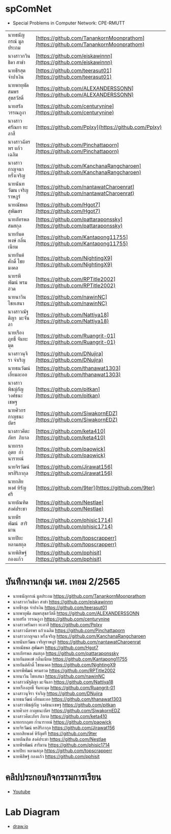 # spComNet
- Special Problems in Computer Network: CPE-RMUTT

|  |  |
| -------------------------- | ---------------------------------------------------------------------------------- |
| นายธนัญกรณ์ มูลประถม       | [https://github.com/TanankornMoonprathom](https://github.com/TanankornMoonprathom) |
| นางสาวกวินธิดา สาขำ        | [https://github.com/eiskawinnn](https://github.com/eiskawinnn)                     |
| นายธีรสุต จำปาเงิน         | [https://github.com/teerasut01](https://github.com/teerasut01)                     |
| นายพายุพัด สมพรสุขสวัสดิ์  | [https://github.com/ALEXANDERSSONN](https://github.com/ALEXANDERSSONN)             |
| นายสรัล วรรณภูงา           | [https://github.com/centurynine](https://github.com/centurynine)                   |
| นางสาวศรัณยา ทะลาสี        | [https://github.com/Pplxy](https://github.com/Pplxy)                               |
| นางสาวฉัตรพร แก้วเฉลิม     | [https://github.com/Pinchattaporn](https://github.com/Pinchattaporn)               |
| นางสาวกาญจนา หรั่งเจริญ    | [https://github.com/KanchanaRangcharoen](https://github.com/KanchanaRangcharoen)   |
| นายนันทวัฒน เจริญราษฎร์    | [https://github.com/nantawatCharoenrat](https://github.com/nantawatCharoenrat)     |
| นายณัชพล สุพัฒสร           | [https://github.com/Hgot7](https://github.com/Hgot7)                               |
| นายภัทรพล สมสกุล           | [https://github.com/pattaraponssky](https://github.com/pattaraponssky)             |
| นายกันตพงษ์ กลิ่นเนียม     | [https://github.com/Kantapong11755](https://github.com/Kantapong11755)             |
| นายกันต์ศักดิ์ ไชยมงคล     | [https://github.com/NightingX9](https://github.com/NightingX9)                     |
| นายรพีพัฒน์ พรมฮวด         | [https://github.com/RPTitle2002](https://github.com/RPTitle2002)                   |
| นายนาวิน ไชยเสนา           | [https://github.com/nawinNC](https://github.com/nawinNC)                           |
| นางสาวณัฐติญา  มะจันลา     | [https://github.com/Nattiya18](https://github.com/Nattiya18)                       |
| นายเรืองฤทธิ์ จันทะมุด     | [https://github.com/Ruangrit-01](https://github.com/Ruangrit-01)                   |
| นางสาวนุจิรา จำเริญ        | [https://github.com/DNujira](https://github.com/DNujira)                           |
| นายธนวัฒน์ เอี่ยมละออ      | [https://github.com/thanawat1303](https://github.com/thanawat1303)                 |
| นางสาวพิชญ์กัญ วงศ์ธนะเชษฐ | [https://github.com/pitkan](https://github.com/pitkan)                             |
| นายศิวกร  กาญธนะบัตร       | [https://github.com/SiwakornEDZ](https://github.com/SiwakornEDZ)                   |
| นางสาวคีตะภัทร  ภิบาล      | [https://github.com/keta410](https://github.com/keta410)                           |
| นายกรกฤตย  ก๋ำนารายณ์      | [https://github.com/paowick](https://github.com/paowick)                           |
| นายจิรวัฒน์ พรสิริภากุล    | [https://github.com/Jirawat156](https://github.com/Jirawat156)                     |
| นายกสิยพงศ์ หิรัญศรี       | [https://github.com/9ter](https://github.com/9ter)                                 |
| นายบัณฑิต สงค์ประชา        | [https://github.com/Nestlae](https://github.com/Nestlae)                           |
| นายพีรพัฒน์  สาริมาน       | [https://github.com/phisic1714](https://github.com/phisic1714)                     |
| นายปิยะ หลามสกุล           | [https://github.com/topscrapperr](https://github.com/topscrapperr)                 |
| นายพิสิษฐ์ กองแก้ว         | [https://github.com/pphisit](https://github.com/pphisit)                           |
# บันทึกงานกลุ่ม นศ. เทอม 2/2565
- นายธนัญกรณ์ มูลประถม	https://github.com/TanankornMoonprathom
- นางสาวกวินธิดา สาขำ	https://github.com/eiskawinnn
- นายธีรสุต จำปาเงิน	https://github.com/teerasut01
- นายพายุพัด สมพรสุขสวัสดิ์	https://github.com/ALEXANDERSSONN
- นายสรัล วรรณภูงา	https://github.com/centurynine
- นางสาวศรัณยา ทะลาสี	https://github.com/Pplxy
- นางสาวฉัตรพร แก้วเฉลิม	https://github.com/Pinchattaporn
- นางสาวกาญจนา หรั่งเจริญ	https://github.com/KanchanaRangcharoen
- นายนันทวัฒน เจริญราษฎร์	https://github.com/nantawatCharoenrat
- นายณัชพล สุพัฒสร	https://github.com/Hgot7
- นายภัทรพล สมสกุล	https://github.com/pattaraponssky
- นายกันตพงษ์ กลิ่นเนียม	https://github.com/Kantapong11755
- นายกันต์ศักดิ์ ไชยมงคล	https://github.com/NightingX9
- นายรพีพัฒน์ พรมฮวด	https://github.com/RPTitle2002
- นายนาวิน ไชยเสนา	https://github.com/nawinNC
- นางสาวณัฐติญา  มะจันลา	https://github.com/Nattiya18
- นายเรืองฤทธิ์ จันทะมุด	https://github.com/Ruangrit-01
- นางสาวนุจิรา จำเริญ	https://github.com/DNujira
- นายธนวัฒน์ เอี่ยมละออ	https://github.com/thanawat1303
- นางสาวพิชญ์กัญ วงศ์ธนะเชษฐ	https://github.com/pitkan
- นายศิวกร  กาญธนะบัตร 	https://github.com/SiwakornEDZ
- นางสาวคีตะภัทร  ภิบาล 	https://github.com/keta410
- นายกรกฤตย  ก๋ำนารายณ์ 	https://github.com/paowick
- นายจิรวัฒน์ พรสิริภากุล	https://github.com/Jirawat156
- นายกสิยพงศ์ หิรัญศรี	https://github.com/9ter
- นายบัณฑิต สงค์ประชา	https://github.com/Nestlae
- นายพีรพัฒน์  สาริมาน	https://github.com/phisic1714
- นายปิยะ หลามสกุล	https://github.com/topscrapperr
- นายพิสิษฐ์ กองแก้ว	https://github.com/pphisit

# คลิปประกอบกิจกรรมการเรียน
- [Youtube](https://www.youtube.com/playlist?list=PLJz1XVERx6ACV-vTC6eG7HSMdBUR0dZId)

# Lab Diagram
- [draw.io](https://app.diagrams.net/#Hpitimon%2FspComNet%2Fmain%2Fproxmox22)

